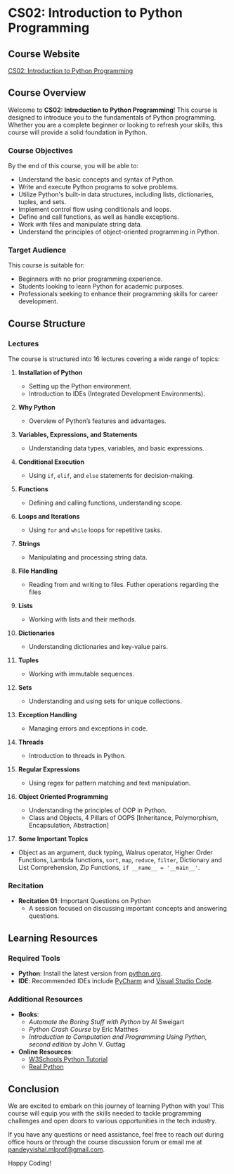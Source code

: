 # CS02: Introduction to Python Programming

## Course Website
[CS02: Introduction to Python Programming](https://lectures-of-introduction-to-python.vercel.app/)

## Course Overview

Welcome to **CS02: Introduction to Python Programming**! This course is designed to introduce you to the fundamentals of Python programming. Whether you are a complete beginner or looking to refresh your skills, this course will provide a solid foundation in Python.

### Course Objectives

By the end of this course, you will be able to:
- Understand the basic concepts and syntax of Python.
- Write and execute Python programs to solve problems.
- Utilize Python's built-in data structures, including lists, dictionaries, tuples, and sets.
- Implement control flow using conditionals and loops.
- Define and call functions, as well as handle exceptions.
- Work with files and manipulate string data.
- Understand the principles of object-oriented programming in Python.

### Target Audience

This course is suitable for:
- Beginners with no prior programming experience.
- Students looking to learn Python for academic purposes.
- Professionals seeking to enhance their programming skills for career development.

## Course Structure

### Lectures

The course is structured into 16 lectures covering a wide range of topics:

1. **Installation of Python**
   - Setting up the Python environment.
   - Introduction to IDEs (Integrated Development Environments).

2. **Why Python**
   - Overview of Python’s features and advantages.

3. **Variables, Expressions, and Statements**
   - Understanding data types, variables, and basic expressions.

4. **Conditional Execution**
   - Using `if`, `elif`, and `else` statements for decision-making.

5. **Functions**
   - Defining and calling functions, understanding scope.

6. **Loops and Iterations**
   - Using `for` and `while` loops for repetitive tasks.

7. **Strings**
   - Manipulating and processing string data.

8. **File Handling**
   - Reading from and writing to files. Futher operations regarding the files

9. **Lists**
   - Working with lists and their methods.

10. **Dictionaries**
    - Understanding dictionaries and key-value pairs.

11. **Tuples**
    - Working with immutable sequences.

12. **Sets**
    - Understanding and using sets for unique collections.

13. **Exception Handling**
    - Managing errors and exceptions in code.

14. **Threads**
    - Introduction to threads in Python.

15. **Regular Expressions**
    - Using regex for pattern matching and text manipulation.

16. **Object Oriented Programming**
    - Understanding the principles of OOP in Python.
    - Class and Objects, 4 Pillars of OOPS [Inheritance, Polymorphism, Encapsulation, Abstraction]

17. **Some Important Topics**
   - Object as an argument, duck typing, Walrus operator, Higher Order Functions, Lambda functions, `sort`, `map`, `reduce`, `filter`, Dictionary and List Comprehension, Zip Functions, `if __name__ = '__main__'`.

### Recitation

- **Recitation 01**: Important Questions on Python
  - A session focused on discussing important concepts and answering questions.

## Learning Resources

### Required Tools
- **Python**: Install the latest version from [python.org](https://www.python.org/downloads/).
- **IDE**: Recommended IDEs include [PyCharm](https://www.jetbrains.com/pycharm/) and [Visual Studio Code](https://code.visualstudio.com/).

### Additional Resources
- **Books**: 
  - *Automate the Boring Stuff with Python* by Al Sweigart
  - *Python Crash Course* by Eric Matthes
  - *Introduction to Computation and Programming Using Python, second edition* by John V. Guttag 
- **Online Resources**: 
  - [W3Schools Python Tutorial](https://www.w3schools.com/python/)
  - [Real Python](https://realpython.com/)

## Conclusion

We are excited to embark on this journey of learning Python with you! This course will equip you with the skills needed to tackle programming challenges and open doors to various opportunities in the tech industry. 

If you have any questions or need assistance, feel free to reach out during office hours or through the course discussion forum or email me at [pandeyvishal.mlprof@gmail.com](mailto:pandeyvishal.mlprof@gmail.com).

Happy Coding!
